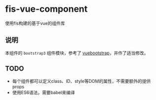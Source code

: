 # fis-vue-component
使用fis构建的基于vue的组件库

## 说明
本组件的 `bootstrap3` 组件模块，参考了 [vuebootstrap](https://github.com/marchFantasy/vuebootstrap)，并作了适当修改。

## TODO

- 每个组件都可以定义class、ID、style等DOM的属性，不需要额外的提供props
- 使用ES6语法，需要babel来编译
